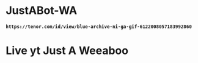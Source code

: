 # JustABot-WA

**`https://tenor.com/id/view/blue-archive-ni-ga-gif-6122008057183992860`** 

# Live yt Just A Weeaboo
